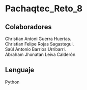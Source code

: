 # Pachaqtec_Reto_8

## Colaboradores

Christian Antoni Guerra Huertas.<br>
Christian Felipe Rojas Sagastegui.<br>
Saúl Antonio Barrios Urribarri.<br>
Abraham Jhonatan Leiva Calderón.


## Lenguaje
Python

